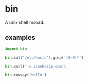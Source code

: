 # bin

A unix shell monad.

## examples

```python
import bin

bin.cat('/etc/hosts').grep('[0-9]*')

bin.curl('-s icanhazip.com')

bin.cowsay('hello')
```
